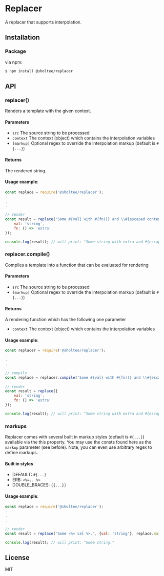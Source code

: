 # Replacer

A replacer that supports interpolation.

## Installation

### Package

via npm:

```bash
$ npm install @sholtee/replacer
```

## API

### replacer()
Renders a template with the given context.

#### Parameters

 - `src` The source string to be processed
 - `context` The context (object) which contains the interpolation variables 
 - `[markup]` Optional regex to override the interpolation markup (default is `#{...}`)
 
#### Returns
The rendered string.

#### Usage example:

```js
const replace = require('@sholtee/replacer');
.
.
.

// render
const result = replace('Some #{val} with #{fn()} and \\#{escaped content}.', {
    val: 'string',
    fn: () => 'extra'
});

console.log(result); // will print: "Some string with extra and #{escaped content}."
```

### replacer.compile()
Compiles a template into a function that can be evaluated for rendering

#### Parameters

 - `src`  The source string to be processed
 - `[markup]` Optional regex to override the interpolation markup (default is `#{...}`)
 
#### Returns
A rendering function which has the following one parameter

 - `context`  The context (object) which contains the interpolation variables 
 
#### Usage example:

```js
const replacer = require('@sholtee/replacer');
.
.
.

// compile
const replace = replacer.compile('Some #{val} with #{fn()} and \\#{escaped content}.');
 
// render 
const result = replace({
    val: 'string',
    fn: () => 'extra'
});

console.log(result); // will print: "Some string with extra and #{escaped content}."
```

### markups
Replacer comes with several built in markup styles (default is `#{...}`) available via the this property. You may use the consts found here as the `markup` parameter (see before). Note, you can even use arbitrary regex to define markups.

#### Built in styles

 - DEFAULT: `#{...}`
 - ERB: `<%=...%>`
 - DOUBLE_BRACES: `{{...}}`  

#### Usage example:

```js
const replace = require('@sholtee/replacer');
.
.
.

// render
const result = replace('Some <%= val %>.', {val: 'string'}, replace.markups.ERB);

console.log(result); // will print: "Some string."
```

## License

MIT